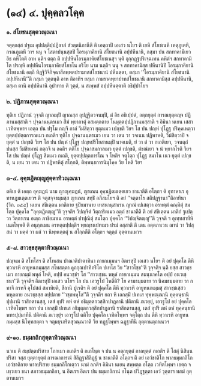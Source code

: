 <h1>(๑๔) ๔. ปุคฺคลวโคฺค</h1>
<h3>๑. สํโยชนสุตฺตวณฺณนา</h3>
<p> จตุตฺถสฺส ปฐเม อุปปตฺติปฺปฎิลาภํ สํวตฺตนิกานีติ ติ เอตฺถาปิ เอเสว นโยฯ ติ เยหิ สํโยชเนหิ เหตุภูเตหิ, กรณภูเตหิ วาฯ นนุ จ โสตาปนฺนสฺสปิ โอรมฺภาคิยานิ สํโยชนานิ อปฺปหีนานิ, กสฺมา ปน สกทาคามีเยว อิธ คหิโตติ อาห นฺติฯ ตตฺถ ติ อปฺปหีนโอรมฺภาคิยสํโยชเนสุฯ นฺติ อุกฺกฎฺฐปริเจฺฉเทน คหิตํฯ สกทาคามิโต ปรญฺหิ อปฺปหีนโอรมฺภาคิยสํโยชโน อริโย นาม นตฺถิฯ นนุ จ สกทาคามิสฺส ปหีนานิปิ โอรมฺภาคิยานิ สํโยชนานิ อตฺถิ ทิฎฺฐิวิจิกิจฺฉาสีลพฺพตปรามาสสํโยชนานํ ปหีนตฺตา, ตสฺมา ‘‘โอรมฺภาคิยานิ สํโยชนานิ อปฺปหีนานี’’ติ กสฺมา วุตฺตนฺติ อาห ติอาทิฯ ยสฺมา กามราคพฺยาปาทสํโยชนานิ สกทาคามิสฺส อปฺปหีนานิ, ตสฺมา ตานิ อปฺปหีนานิ อุปาทาย ติ วุตฺตํ, น สเพฺพสํ อปฺปหีนตฺตาติ อธิปฺปาโยฯ</p>

</p>


<h3>๒. ปฎิภานสุตฺตวณฺณนา</h3>
<p> ทุติเย   ปฎิภานํ วุจฺจติ ญาณมฺปิ ญาณสฺส อุปฎฺฐิตวจนมฺปิ, ตํ อิธ อธิเปฺปตํ, อตฺถยุตฺตํ การณยุตฺตญฺจ ปฎิภานมสฺสาติ ฯ ปุจฺฉานนฺตรเมว สีฆํ พฺยากาตุํ อสมตฺถตาย โนมุตฺตปฺปฎิภานมสฺสาติ ฯ อิมินา นเยน เสสา เวทิตพฺพาฯ เอตฺถ ปน ปฐโม กญฺจิ กาลํ วีมํสิตฺวา ยุตฺตเมว เปกฺขติ  วิยฯ โส ปน ปญฺหํ ปุโฎฺฐ ปริคฺคเหตฺวา ยุตฺตปฺปตฺตการณเมว กเถติฯ ทุติโย ปุจฺฉานนฺตรเมว เยน วา เตน วา วจเนน ปฎิพาหติ, วีมํสิตฺวาปิ จ ยุตฺตํ น ปเกฺขติ  วิยฯ โส ปน ปญฺหํ ปุโฎฺฐ ปญฺหปริโยสานมฺปิ นาคเมติ, ยํ วา ตํ วา กเถติเยว, วจนตฺถํ ปนสฺส วีมํสิยมานํ กตฺถจิ น ลคติฯ ตติโย ปุจฺฉาสมกาลเมว ยุตฺตํ เปกฺขติ, ตํขณํเยว จ นํ พฺยากโรติ  วิยฯ โส ปน ปญฺหํ ปุโฎฺฐ สีฆเมว กเถติ, ยุตฺตปฺปตฺตการโณ จ โหติฯ จตุโตฺถ ปุโฎฺฐ สมาโน เนว ยุตฺตํ เปกฺขติ, น เยน วา เตน วา ปฎิพาหิตุํ สโกฺกติ, ติพฺพนฺธการนิมุโคฺค วิย โหติ  วิยฯ</p>

</p>


<h3>๓-๔. อุคฺฆฎิตญฺญูสุตฺตาทิวณฺณนา</h3>
<p> ตติเย ติ เอตฺถ อุคฺฆฎนํ นาม ญาณุคฺฆฎนํ, ญาเณน อุคฺฆฎิตมเตฺตเยว ชานาตีติ อโตฺถฯ ติ อุทาหาเร อุทาหฎมเตฺตเยวฯ ติ จตุสจฺจธมฺมสฺส ญาเณน สทฺธิํ อภิสมโยฯ ติ อยํ ‘‘จตฺตาโร สติปฎฺฐานา’’ติอาทินา (วิภ. ๓๕๕) นเยน สํขิเตฺตน มาติกาย ฐปิยมานาย เทสนานุสาเรน ญาณํ เปเสตฺวา อรหตฺตํ คณฺหิตุํ สมโตฺถ ปุคฺคโล ‘‘อุคฺฆฎิตญฺญู’’ติ วุจฺจติฯ วิปญฺจิตํ วิตฺถาริตเมว อตฺถํ ชานาตีติ ติ อยํ สํขิเตฺตน มาติกํ ฐเปตฺวา วิตฺถาเรน อเตฺถ ภาชิยมาเน อรหตฺตํ ปาปุณิตุํ สมโตฺถ ปุคฺคโล ‘‘วิปญฺจิตญฺญู’’ติ วุจฺจติ ฯ อุเทฺทสาทีหิ เนตโพฺพติ ติ อนุกฺกเมน อรหตฺตปฺปตฺติฯ พฺยญฺชนปทเมว ปรมํ อสฺสาติ ติ เตน อตฺตภาเวน ฌานํ วา วิปสฺสนํ วา มคฺคํ วา ผลํ วา นิพฺพเตฺตตุํ น สโกฺกตีติ อโตฺถฯ จตุตฺถํ อุตฺตานเมวฯ</p>

</p>


<h3>๕-๘. สาวชฺชสุตฺตาทิวณฺณนา</h3>
<p> ปญฺจเม  ติ สโทโสฯ ติ สโทเสน ปาณาติปาตาทินา กายกเมฺมนฯ อิตเรสุปิ เอเสว นโยฯ ติ อยํ ปุคฺคโล ตีหิ ทฺวาเรหิ อายูหนกมฺมสฺส สโทสตฺตา คูถกุณปาทิภริโต ปเทโส วิย ‘‘สาวโชฺช’’ติ วุจฺจติฯ นฺติ ยสฺส สาวชฺชเมว กายกมฺมํ พหุลํ โหติ, อปฺปํ อนวชฺชํฯ โส ‘‘สาวเชฺชน พหุลํ กายกเมฺมน สมนฺนาคโต อปฺปํ อนวเชฺชนา’’ติ วุจฺจติฯ อิตเรสุปิ เอเสว นโยฯ โก ปน เอวรูโป โหตีติ? โย คามธมฺมตาย วา นิคมธมฺมตาย วา กทาจิ กรหจิ อุโปสถํ สมาทิยติ, สีลานิ ปูเรติฯ ติ อยํ ปุคฺคโล ตีหิ ทฺวาเรหิ อายูหนกเมฺมสุ สาวชฺชเสฺสว พหุลตาย อนวชฺชสฺส อปฺปตาย ‘‘วชฺชพหุโล’’ติ วุจฺจติฯ ยถา หิ เอกสฺมิํ ปเทเส ทุพฺพณฺณานิ ทุคฺคนฺธานิ ปุปฺผานิ ราสิกตานสฺสุ, เตสํ อุปริ ตหํ ตหํ อธิมุตฺตกวสฺสิกปาฎลานิ ปติตานิ ภเวยฺยุํ, เอวรูโป อยํ ปุคฺคโล เวทิตโพฺพฯ ยถา ปน เอกสฺมิํ ปเทเส อธิมุตฺตกวสฺสิกปาฎลานิ ราสิกตานสฺสุ, เตสํ อุปริ ตหํ ตหํ ทุคฺคนฺธานิ พทรปุปฺผาทีนิ ปติตานิ ภเวยฺยุํฯ เอวรูโป ตติโย ปุคฺคโล เวทิตโพฺพฯ จตุโตฺถ ปน ตีหิ ทฺวาเรหิ อายูหนกมฺมสฺส นิโทฺทสตฺตา จ จตุมธุรภริตสุวณฺณวาติ วิย ทฎฺฐโพฺพฯ ฉฎฺฐาทีนิ อุตฺตานตฺถาเนวฯ</p>

</p>


<h3>๙-๑๐. ธมฺมกถิกสุตฺตาทิวณฺณนา</h3>
<p> นวเม  ติ สมฺปตฺตปริสาย โถกเมว กเถติฯ ติ กเถโนฺต จ ปน น อตฺถยุตฺตํ กาลยุตฺตํ กเถติฯ ติ โสตุํ นิสินฺนปริสา จสฺส ยุตฺตายุตฺตํ การณาการณํ สิลิฎฺฐาสิลิฎฺฐํ น ชานาตีติ อโตฺถฯ ติ อยํ เอวํชาติโก พาลธมฺมกถิโก เอวํชาติกาย พาลปริสาย ธมฺมกถิโกเตฺวว นามํ ลภติฯ อิมินา นเยน สพฺพตฺถ อโตฺถ เวทิตโพฺพฯ เอตฺถ จ เทฺวเยว ชนา สภาวธมฺมกถิกา, น อิตเรฯ อิตเร ปน ธมฺมกถิกานํ อโนฺต ปวิฎฺฐตฺตา เอวํ วุตฺตาฯ ทสมํ อุตฺตานเมวฯ</p>

</p>

</p>





